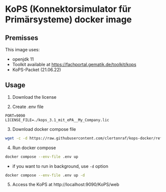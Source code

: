 # KoPS (Konnektorsimulator für Primärsysteme) docker image

## Premisses

This image uses:

- openjdk 11
- Toolkit available at https://fachportal.gematik.de/toolkit/kops
- KoPS-Packet (21.06.22)

## Usage

1. Download the license

2. Create .env file

```
PORT=9090
LICENSE_FILE=./kops_3.1_mit_ePA__My_Company.lic
```

3. Download docker compose file

```bash
wget -c -d https://raw.githubusercontent.com/clertonraf/kops-docker/refs/heads/master/docker-compose.yml
```

4. Run docker compose

```bash
docker compose --env-file .env up
```

- if you want to run in background, use `-d` option

```bash
docker compose --env-file .env up -d
```

5. Access the KoPS at http://localhost:9090/KoPS/web
